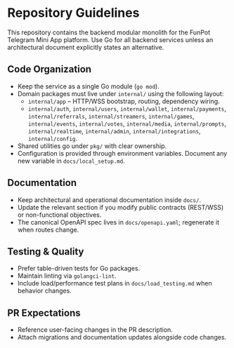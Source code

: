 # Repository Guidelines

This repository contains the backend modular monolith for the FunPot Telegram Mini App platform. Use Go for all backend services unless an architectural document explicitly states an alternative.

## Code Organization
- Keep the service as a single Go module (`go mod`).
- Domain packages must live under `internal/` using the following layout:
  - `internal/app` – HTTP/WSS bootstrap, routing, dependency wiring.
  - `internal/auth`, `internal/users`, `internal/wallet`, `internal/payments`, `internal/referrals`, `internal/streamers`, `internal/games`, `internal/events`, `internal/votes`, `internal/media`, `internal/prompts`, `internal/realtime`, `internal/admin`, `internal/integrations`, `internal/config`.
- Shared utilities go under `pkg/` with clear ownership.
- Configuration is provided through environment variables. Document any new variable in `docs/local_setup.md`.

## Documentation
- Keep architectural and operational documentation inside `docs/`.
- Update the relevant section if you modify public contracts (REST/WSS) or non-functional objectives.
- The canonical OpenAPI spec lives in `docs/openapi.yaml`; regenerate it when routes change.

## Testing & Quality
- Prefer table-driven tests for Go packages.
- Maintain linting via `golangci-lint`.
- Include load/performance test plans in `docs/load_testing.md` when behavior changes.

## PR Expectations
- Reference user-facing changes in the PR description.
- Attach migrations and documentation updates alongside code changes.

